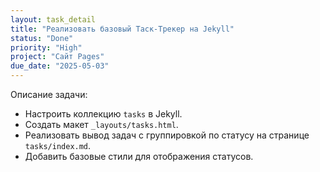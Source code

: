 ```yaml
---
layout: task_detail
title: "Реализовать базовый Таск-Трекер на Jekyll"
status: "Done"
priority: "High"
project: "Сайт Pages"
due_date: "2025-05-03"
---
```


Описание задачи:
- Настроить коллекцию `tasks` в Jekyll.
- Создать макет `_layouts/tasks.html`.
- Реализовать вывод задач с группировкой по статусу на странице `tasks/index.md`.
- Добавить базовые стили для отображения статусов.
